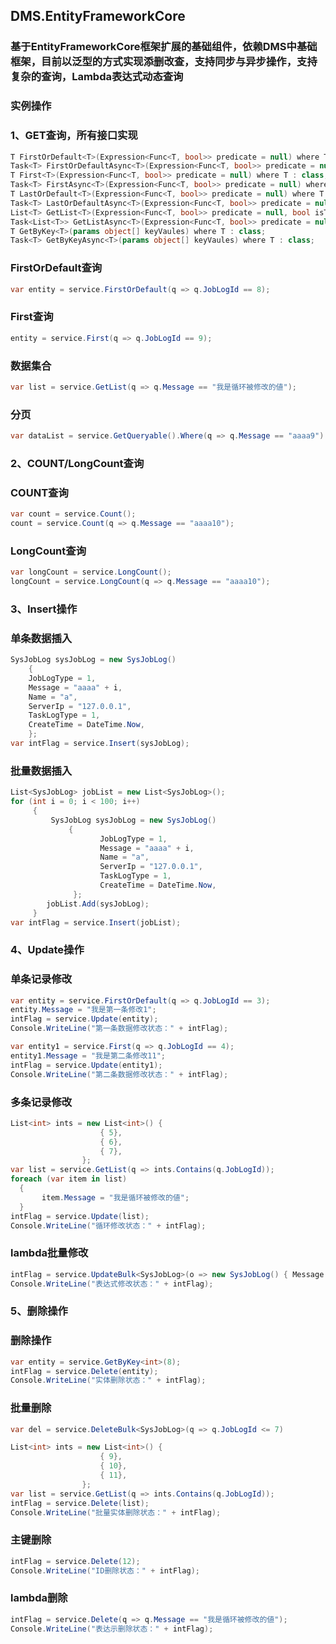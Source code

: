 ## DMS.EntityFrameworkCore           
           
           
### 基于EntityFrameworkCore框架扩展的基础组件，依赖DMS中基础框架，目前以泛型的方式实现添删改查，支持同步与异步操作，支持复杂的查询，Lambda表达式动态查询            
           

### 实例操作             
### 1、GET查询，所有接口实现   
```c#     
T FirstOrDefault<T>(Expression<Func<T, bool>> predicate = null) where T : class;
Task<T> FirstOrDefaultAsync<T>(Expression<Func<T, bool>> predicate = null) where T : class;
T First<T>(Expression<Func<T, bool>> predicate = null) where T : class;
Task<T> FirstAsync<T>(Expression<Func<T, bool>> predicate = null) where T : class;
T LastOrDefault<T>(Expression<Func<T, bool>> predicate = null) where T : class;
Task<T> LastOrDefaultAsync<T>(Expression<Func<T, bool>> predicate = null) where T : class;
List<T> GetList<T>(Expression<Func<T, bool>> predicate = null, bool isTracking = true) where T : class;
Task<List<T>> GetListAsync<T>(Expression<Func<T, bool>> predicate = null, bool isTracking = true) where T : class;
T GetByKey<T>(params object[] keyVaules) where T : class;
Task<T> GetByKeyAsync<T>(params object[] keyVaules) where T : class;
```    
### FirstOrDefault查询  
```c#           
var entity = service.FirstOrDefault(q => q.JobLogId == 8);  
```             
### First查询    
```c#           
entity = service.First(q => q.JobLogId == 9);           
```     
### 数据集合   
```c#            
var list = service.GetList(q => q.Message == "我是循环被修改的値");             
```    
### 分页   
```c#            
var dataList = service.GetQueryable().Where(q => q.Message == "aaaa9").OrderByDescending(q => q.JobLogId).ToPageList(1, 20);             
```   
### 2、COUNT/LongCount查询               
### COUNT查询   
```c#              
var count = service.Count();             
count = service.Count(q => q.Message == "aaaa10");             
```      
### LongCount查询    
```c#           
var longCount = service.LongCount();             
longCount = service.LongCount(q => q.Message == "aaaa10");             
```      
### 3、Insert操作             
### 单条数据插入 
```c#              
SysJobLog sysJobLog = new SysJobLog()           
	{           
	JobLogType = 1,             
	Message = "aaaa" + i,             
	Name = "a",             
	ServerIp = "127.0.0.1",             
	TaskLogType = 1,             
	CreateTime = DateTime.Now,             
	};             
var intFlag = service.Insert(sysJobLog);             
```            
### 批量数据插入   
```c#              
List<SysJobLog> jobList = new List<SysJobLog>();               
for (int i = 0; i < 100; i++)             
     {           
         SysJobLog sysJobLog = new SysJobLog()             
             {             
                    JobLogType = 1,             
                    Message = "aaaa" + i,             
                    Name = "a",             
                    ServerIp = "127.0.0.1",             
                    TaskLogType = 1,             
                    CreateTime = DateTime.Now,             
              };           
        jobList.Add(sysJobLog);             
     }           
var intFlag = service.Insert(jobList);             
```                               
                                   
### 4、Update操作              
### 单条记录修改   
```c#            
var entity = service.FirstOrDefault(q => q.JobLogId == 3);             
entity.Message = "我是第一条修改1";             
intFlag = service.Update(entity);             
Console.WriteLine("第一条数据修改状态：" + intFlag);               
```           
```c#         
var entity1 = service.First(q => q.JobLogId == 4);             
entity1.Message = "我是第二条修改11";             
intFlag = service.Update(entity1);             
Console.WriteLine("第二条数据修改状态：" + intFlag);             
```       
### 多条记录修改  
```c#             
List<int> ints = new List<int>() {             
                    { 5},             
                    { 6},             
                    { 7},             
                };             
var list = service.GetList(q => ints.Contains(q.JobLogId));             
foreach (var item in list)             
  {             
       item.Message = "我是循环被修改的値";             
  }             
intFlag = service.Update(list);             
Console.WriteLine("循环修改状态：" + intFlag);             
```
           
### lambda批量修改    
```c#           
intFlag = service.UpdateBulk<SysJobLog>(o => new SysJobLog() { Message = "这是lambda修改" }, q => q.Message.Contains("我是循环") && q.JobLogType <= 10);         
Console.WriteLine("表达式修改状态：" + intFlag);             
```        
### 5、删除操作  
### 删除操作   
```c#            
var entity = service.GetByKey<int>(8);             
intFlag = service.Delete(entity);             
Console.WriteLine("实体删除状态：" + intFlag);             
```        
### 批量删除  
```c#   
var del = service.DeleteBulk<SysJobLog>(q => q.JobLogId <= 7) 
```  

```c#            
List<int> ints = new List<int>() {             
                    { 9},             
                    { 10},             
                    { 11},             
                };           
var list = service.GetList(q => ints.Contains(q.JobLogId));             
intFlag = service.Delete(list);             
Console.WriteLine("批量实体删除状态：" + intFlag);             
```        
### 主键删除   
```c#            
intFlag = service.Delete(12);              
Console.WriteLine("ID删除状态：" + intFlag);             
```         
### lambda删除    
```c#           
intFlag = service.Delete(q => q.Message == "我是循环被修改的値");             
Console.WriteLine("表达示删除状态：" + intFlag);              
```                    
                       
           
                                   
                                   
